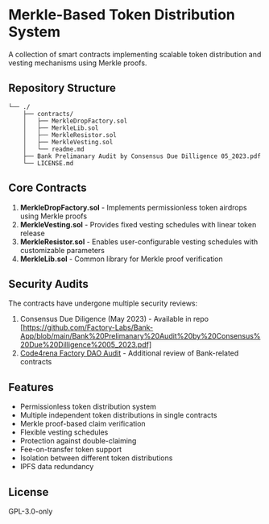 # Merkle-Based Token Distribution System

A collection of smart contracts implementing scalable token distribution and vesting mechanisms using Merkle proofs.

## Repository Structure

```
└── ./
    ├── contracts/
    │   ├── MerkleDropFactory.sol
    │   ├── MerkleLib.sol
    │   ├── MerkleResistor.sol
    │   ├── MerkleVesting.sol
    │   └── readme.md
    ├── Bank Prelimanary Audit by Consensus Due Dilligence 05_2023.pdf
    └── LICENSE.md
```

## Core Contracts

1. **MerkleDropFactory.sol** - Implements permissionless token airdrops using Merkle proofs
2. **MerkleVesting.sol** - Provides fixed vesting schedules with linear token release
3. **MerkleResistor.sol** - Enables user-configurable vesting schedules with customizable parameters
4. **MerkleLib.sol** - Common library for Merkle proof verification

## Security Audits

The contracts have undergone multiple security reviews:

1. Consensus Due Diligence (May 2023) - Available in repo [https://github.com/Factory-Labs/Bank-App/blob/main/Bank%20Prelimanary%20Audit%20by%20Consensus%20Due%20Dilligence%2005_2023.pdf]
2. [Code4rena Factory DAO Audit](https://code4rena.com/reports/2022-05-factorydao) - Additional review of Bank-related contracts

## Features

- Permissionless token distribution system
- Multiple independent token distributions in single contracts
- Merkle proof-based claim verification
- Flexible vesting schedules
- Protection against double-claiming
- Fee-on-transfer token support
- Isolation between different token distributions
- IPFS data redundancy

## License

GPL-3.0-only
